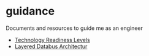 # guidance
Documents and resources to  guide me as an engineer

- [Technology Readiness Levels](trl.md)
- [Layered Databus Architectur](lda.md)
